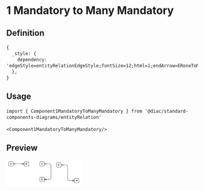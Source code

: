 # 1 Mandatory to Many Mandatory

## Definition

```
{
  _style: { 
    dependency: 'edgeStyle=entityRelationEdgeStyle;fontSize=12;html=1;endArrow=ERoneToMany;startArrow=ERmandOne;',
  },
}
```

## Usage

```
import { Component1MandatoryToManyMandatory } from '@diac/standard-components-diagrams/entityRelation'

<Component1MandatoryToManyMandatory/>
```

## Preview

<img src="./component-1-mandatory-to-many-mandatory.png" width="200"/>

